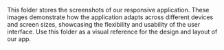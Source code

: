 This folder stores the screenshots of our responsive application. These images demonstrate how the application adapts across different devices and screen sizes, showcasing the flexibility and usability of the user interface. Use this folder as a visual reference for the design and layout of our app.
